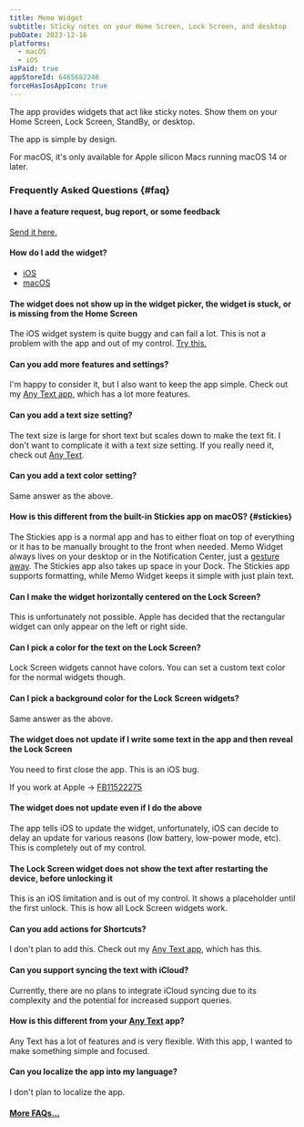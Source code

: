```yaml
---
title: Memo Widget
subtitle: Sticky notes on your Home Screen, Lock Screen, and desktop
pubDate: 2023-12-16
platforms:
  - macOS
  - iOS
isPaid: true
appStoreId: 6465682248
forceHasIosAppIcon: true
---
```


The app provides widgets that act like sticky notes. Show them on your Home Screen, Lock Screen, StandBy, or desktop.

The app is simple by design.

For macOS, it's only available for Apple silicon Macs running macOS 14 or later.

### Frequently Asked Questions {#faq}

#### I have a feature request, bug report, or some feedback

[Send it here.](https://sindresorhus.com/feedback?product=Memo%20Widget&referrer=Website-FAQ)

#### How do I add the widget?

- [iOS](https://support.apple.com/en-us/HT207122)
- [macOS](https://support.apple.com/en-gb/guide/mac-help/mchl52be5da5/mac)

#### The widget does not show up in the widget picker, the widget is stuck, or is missing from the Home Screen

The iOS widget system is quite buggy and can fail a lot. This is not a problem with the app and out of my control. [Try this.](https://webtrickz.com/third-party-lock-screen-widgets-not-showing-ios-16/)

#### Can you add more features and settings?

I'm happy to consider it, but I also want to keep the app simple. Check out my [Any Text app](/any-text), which has a lot more features.

#### Can you add a text size setting?

The text size is large for short text but scales down to make the text fit. I don't want to complicate it with a text size setting. If you really need it, check out [Any Text](/any-text).

#### Can you add a text color setting?

Same answer as the above.

#### How is this different from the built-in Stickies app on macOS? {#stickies}

The Stickies app is a normal app and has to either float on top of everything or it has to be manually brought to the front when needed. Memo Widget always lives on your desktop or in the Notification Center, just a [gesture away](https://www.howtogeek.com/678073/how-to-quickly-show-your-desktop-on-mac/). The Stickies app also takes up space in your Dock. The Stickies app supports formatting, while Memo Widget keeps it simple with just plain text.

#### Can I make the widget horizontally centered on the Lock Screen?

This is unfortunately not possible. Apple has decided that the rectangular widget can only appear on the left or right side.

#### Can I pick a color for the text on the Lock Screen?

Lock Screen widgets cannot have colors. You can set a custom text color for the normal widgets though.

#### Can I pick a background color for the Lock Screen widgets?

Same answer as the above.

#### The widget does not update if I write some text in the app and then reveal the Lock Screen

You need to first close the app. This is an iOS bug.

If you work at Apple → [FB11522275](https://github.com/feedback-assistant/reports/issues/360)

#### The widget does not update even if I do the above

The app tells iOS to update the widget, unfortunately, iOS can decide to delay an update for various reasons (low battery, low-power mode, etc). This is completely out of my control.

#### The Lock Screen widget does not show the text after restarting the device, before unlocking it

This is an iOS limitation and is out of my control. It shows a placeholder until the first unlock. This is how all Lock Screen widgets work.

#### Can you add actions for Shortcuts?

I don't plan to add this. Check out my [Any Text app](/any-text), which has this.

#### Can you support syncing the text with iCloud?

Currently, there are no plans to integrate iCloud syncing due to its complexity and the potential for increased support queries.

#### How is this different from your [Any Text](/any-text) app?

Any Text has a lot of features and is very flexible. With this app, I wanted to make something simple and focused.

<!-- #### Why is this free without ads?

I just enjoy making apps. I earn money on other apps. Consider leaving a nice review on the App Store. -->

#### Can you localize the app into my language?

I don't plan to localize the app.

#### [More FAQs…](/apps/faq)
